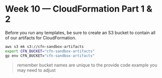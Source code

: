 # Week 10 — CloudFormation Part 1 & 2


Before you run any templates, be sure to create an S3 bucket to contain
all of our artifacts for CloudFormation.

```sh
aws s3 mk s3://cfn-sandbox-artifacts
export CFN_BUCKET="cfn-sandbox-artifacts"
gp env CFN_BUCKET="cfn-sandbox-artifacts"
```

> remember bucket names are unique to the provide code example you may need to adjust